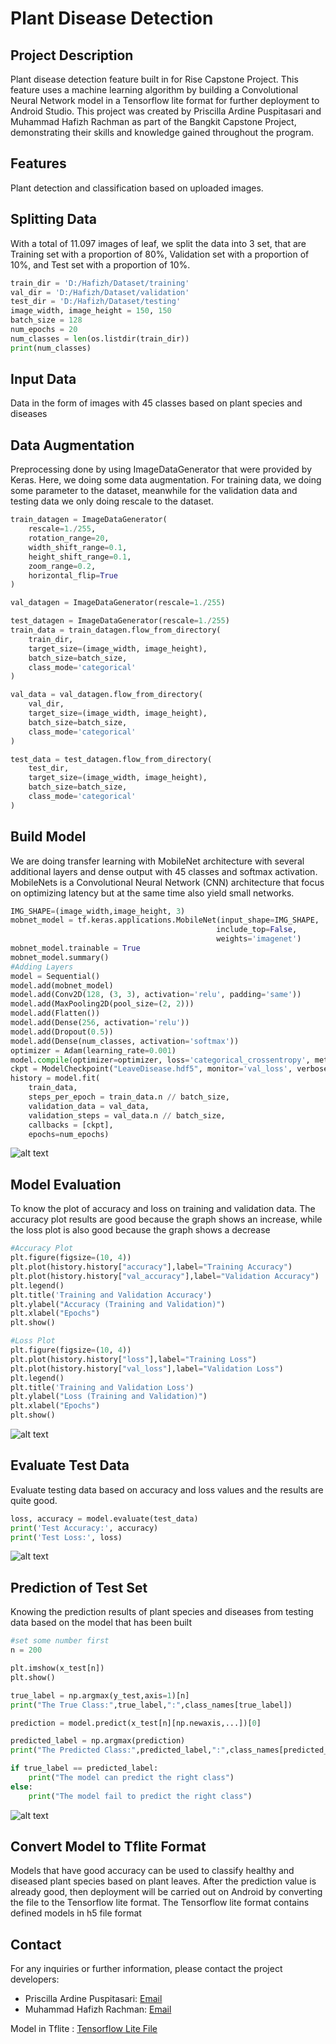# Plant Disease Detection

## Project Description
Plant disease detection feature built in for Rise Capstone Project. This feature uses a machine learning algorithm by building a Convolutional Neural Network model in a Tensorflow lite format for further deployment to Android Studio. This project was created by Priscilla Ardine Puspitasari and Muhammad Hafizh Rachman as part of the Bangkit Capstone Project, demonstrating their skills and knowledge gained throughout the program.

## Features
Plant detection and classification based on uploaded images.

## Splitting Data
With a total of 11.097 images of leaf, we split the data into 3 set, that are Training set with a proportion of 80%, Validation set with a proportion of 10%, and Test set with a proportion of 10%.
``` python
train_dir = 'D:/Hafizh/Dataset/training'
val_dir = 'D:/Hafizh/Dataset/validation'
test_dir = 'D:/Hafizh/Dataset/testing'
image_width, image_height = 150, 150
batch_size = 128
num_epochs = 20
num_classes = len(os.listdir(train_dir))
print(num_classes)
```

## Input Data
Data in the form of images with 45 classes based on plant species and diseases

## Data Augmentation
Preprocessing done by using ImageDataGenerator that were provided by Keras. Here, we doing some data augmentation. For training data, we doing some parameter to the dataset, meanwhile for the validation data and testing data we only doing rescale to the dataset.
``` python
train_datagen = ImageDataGenerator(
    rescale=1./255,
    rotation_range=20,
    width_shift_range=0.1,
    height_shift_range=0.1,
    zoom_range=0.2,
    horizontal_flip=True
)

val_datagen = ImageDataGenerator(rescale=1./255)

test_datagen = ImageDataGenerator(rescale=1./255)
train_data = train_datagen.flow_from_directory(
    train_dir,
    target_size=(image_width, image_height),
    batch_size=batch_size,
    class_mode='categorical'
)

val_data = val_datagen.flow_from_directory(
    val_dir,
    target_size=(image_width, image_height),
    batch_size=batch_size,
    class_mode='categorical'
)

test_data = test_datagen.flow_from_directory(
    test_dir,
    target_size=(image_width, image_height),
    batch_size=batch_size,
    class_mode='categorical'
)
```

## Build Model
We are doing transfer learning with MobileNet architecture with several additional layers and dense output with 45 classes and softmax activation. MobileNets is a Convolutional Neural Network (CNN) architecture that focus on optimizing latency but at the same time also yield small networks. 

``` python
IMG_SHAPE=(image_width,image_height, 3)
mobnet_model = tf.keras.applications.MobileNet(input_shape=IMG_SHAPE,
                                              include_top=False, 
                                              weights='imagenet')
mobnet_model.trainable = True
mobnet_model.summary() 
#Adding Layers
model = Sequential()
model.add(mobnet_model)
model.add(Conv2D(128, (3, 3), activation='relu', padding='same'))
model.add(MaxPooling2D(pool_size=(2, 2)))
model.add(Flatten())
model.add(Dense(256, activation='relu'))
model.add(Dropout(0.5))
model.add(Dense(num_classes, activation='softmax'))
optimizer = Adam(learning_rate=0.001)
model.compile(optimizer=optimizer, loss='categorical_crossentropy', metrics=['accuracy'])
ckpt = ModelCheckpoint("LeaveDisease.hdf5", monitor='val_loss', verbose=1, save_best_only=True, save_weights_only=False, mode='auto', period=1)
history = model.fit(
    train_data,
    steps_per_epoch = train_data.n // batch_size,
    validation_data = val_data,
    validation_steps = val_data.n // batch_size,
    callbacks = [ckpt],
    epochs=num_epochs)

```
![alt text](https://github.com/firoos18/Capstone-Project/blob/master/Output%20Model/acc.jpeg?raw=true)

## Model Evaluation
To know the plot of accuracy and loss on training and validation data. The accuracy plot results are good because the graph shows an increase, 
while the loss plot is also good because the graph shows a decrease

``` python
#Accuracy Plot
plt.figure(figsize=(10, 4))
plt.plot(history.history["accuracy"],label="Training Accuracy")
plt.plot(history.history["val_accuracy"],label="Validation Accuracy")
plt.legend()
plt.title('Training and Validation Accuracy')
plt.ylabel("Accuracy (Training and Validation)")
plt.xlabel("Epochs")
plt.show()

#Loss Plot
plt.figure(figsize=(10, 4))
plt.plot(history.history["loss"],label="Training Loss")
plt.plot(history.history["val_loss"],label="Validation Loss")
plt.legend()
plt.title('Training and Validation Loss')
plt.ylabel("Loss (Training and Validation)")
plt.xlabel("Epochs")
plt.show()
```
![alt text](https://github.com/firoos18/Capstone-Project/blob/master/Output%20Model/plot.PNG?raw=true)


## Evaluate Test Data
Evaluate testing data based on accuracy and loss values ​​and the results are quite good.

``` python
loss, accuracy = model.evaluate(test_data)
print('Test Accuracy:', accuracy)
print('Test Loss:', loss)
```
![alt text](https://github.com/firoos18/Capstone-Project/blob/master/Output%20Model/test%20acc.jpeg?raw=true)

## Prediction of Test Set
Knowing the prediction results of plant species and diseases from testing data based on the model that has been built

``` python
#set some number first
n = 200

plt.imshow(x_test[n])
plt.show()

true_label = np.argmax(y_test,axis=1)[n]
print("The True Class:",true_label,":",class_names[true_label])

prediction = model.predict(x_test[n][np.newaxis,...])[0]

predicted_label = np.argmax(prediction)
print("The Predicted Class:",predicted_label,":",class_names[predicted_label])

if true_label == predicted_label:
    print("The model can predict the right class")
else:
    print("The model fail to predict the right class")
```
![alt text](https://github.com/firoos18/Capstone-Project/blob/master/Output%20Model/predict.jpeg?raw=true)

## Convert Model to Tflite Format
Models that have good accuracy can be used to classify healthy and diseased plant species based on plant leaves. After the prediction value is already good, then 
deployment will be carried out on Android by converting the file to the Tensorflow lite format. The Tensorflow lite format contains defined models in h5 file format

## Contact
For any inquiries or further information, please contact the project developers:

- Priscilla Ardine Puspitasari: [Email](mailto:priscillaardine9784@gmail.com)
- Muhammad Hafizh Rachman: [Email](m.hafizh272@gmail.com)

Model in Tflite : [Tensorflow Lite File](https://drive.google.com/drive/folders/1-laQf4w3eVFWU9j8G4XJfQXZzqyPJUna?usp=sharing)
